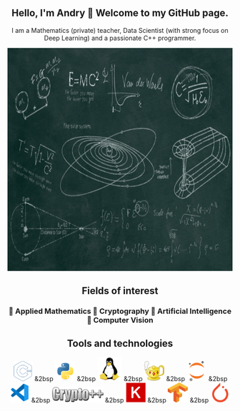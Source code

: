 <h2 align="center"> Hello, I'm Andry 👋 Welcome to my GitHub page. </h2>
<p align="center"> I am a Mathematics (private) teacher, Data Scientist (with strong focus on Deep Learning) and a passionate C++ programmer.
<p align="center"> <img src="https://github.com/AndryRafam/andryrafam/blob/main/Maths.gif" width="900" height="500"/>
<h2 align="center"> Fields of interest </h2>
<h3 align="center"> 🔶 Applied Mathematics 🔶 Cryptography 🔶 Artificial Intelligence 🔶 Computer Vision </h3>
<h2 align="center"> Tools and technologies </h2>
<p align="center"> <img src="https://github.com/devicons/devicon/blob/master/icons/cplusplus/cplusplus-line.svg" width="45" height="45"/> &2bsp <img src="https://github.com/devicons/devicon/blob/master/icons/python/python-original.svg" width="45" height="45"/> &2bsp <img src="https://github.com/AndryRafam/andryrafam/blob/main/linux-tux.svg" alt="linux" width="55" height="55"/> &2bsp <img src="https://github.com/AndryRafam/andryrafam/blob/main/geany.png" width="45" height="45"/> &2bsp <img src="https://github.com/devicons/devicon/blob/master/icons/jupyter/jupyter-original.svg" width="45" height="45"> &2bsp <img src="https://github.com/AndryRafam/andryrafam/blob/main/vscode.png" width="45" height="45"/> &2bsp <img src="https://github.com/AndryRafam/andryrafam/blob/main/Crypto%2B%2B-logo.png" width="115" height="35"/> &2bsp <img src="https://github.com/AndryRafam/andryrafam/blob/main/Keras_logo.svg.png" width="45" height="45"/> &2bsp <img src="https://github.com/AndryRafam/andryrafam/blob/main/Tensorflow_logo.svg.png" width="45" height="45"/> &2bsp <img src="https://github.com/devicons/devicon/blob/master/icons/pytorch/pytorch-original.svg" width="45" height="45"/>
